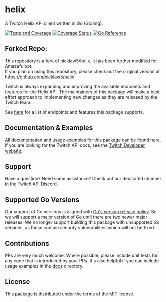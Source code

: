 # helix

A Twitch Helix API client written in Go (Golang).

[![Tests and Coverage](https://github.com/nicklaw5/helix/workflows/Tests%20and%20Coverage/badge.svg)](https://github.com/nicklaw5/helix/actions?query=workflow%3A%22Tests+and+Coverage%22)
[![Coverage Status](https://coveralls.io/repos/github/nicklaw5/helix/badge.svg)](https://coveralls.io/github/nicklaw5/helix)
[![Go Reference](https://pkg.go.dev/badge/github.com/nicklaw5/helix.svg)](https://pkg.go.dev/github.com/nicklaw5/helix)

## Forked Repo:

This repository is a fork of nicklaw5/helix. It has been further modified for Amazefulbot.  
If you plan on using this repository, please check out the original version at https://github.com/nicklaw5/helix

Twitch is always expanding and improving the available endpoints and features for the Helix API.
The maintainers of this package will make a best effort approach to implementing new changes
as they are released by the Twitch team.

See [here](SUPPORTED_ENDPOINTS.md) for a list of endpoints and features this package supports.

## Documentation & Examples

All documentation and usage examples for this package can be found [here](docs/README.md).
If you are looking for the Twitch API docs, see the [Twitch Developer website](https://dev.twitch.tv/docs/api).

## Support

Have a question? Need some assistance? Check out our dedicated channel in the
[Twitch API Discord](https://discord.gg/8HKVrmzczH).

## Supported Go Versions

Our support of Go versions is aligned with [Go's version release policy](https://golang.org/doc/devel/release#policy).
So we will support a major version of Go until there are two newer major releases.
We no longer support building this package with unsupported Go versions, as these contain security
vulnerabilities which will not be fixed.

## Contributions

PRs are very much welcome.
Where possible, please include unit tests for any code that is introduced by your PRs.
It's also helpful if you can include usage examples in the [docs](docs) directory.

## License

This package is distributed under the terms of the [MIT](License) license.
